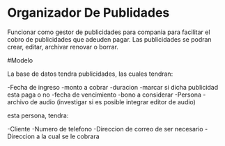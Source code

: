 # Organizador De Publidades

Funcionar como gestor de publicidades para compania para facilitar el cobro de publicidades que adeuden pagar. Las publicidades se podran crear, editar, archivar renovar o borrar.

#Modelo

La base de datos tendra publicidades, las cuales tendran:

-Fecha de ingreso
-monto a cobrar
-duracion
-marcar si dicha publicidad esta paga o no
-fecha de vencimiento
-bono a considerar
-Persona
-archivo de audio (investigar si es posible integrar editor de audio)

esta persona, tendra:

-Cliente
-Numero de telefono
-Direccion de correo de ser necesario
-Direccion a la cual se le cobrara


